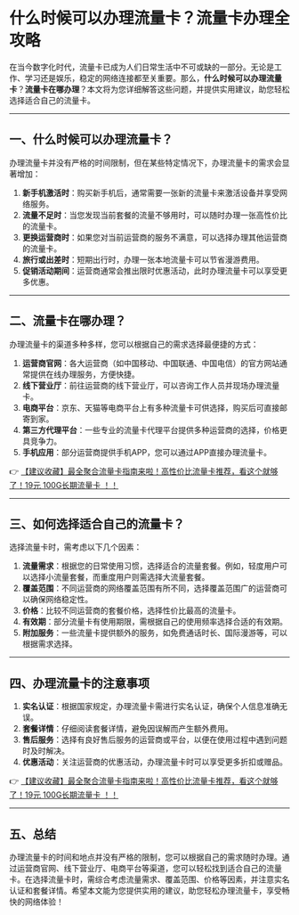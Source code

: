 # 什么时候可以办理流量卡？流量卡办理全攻略

在当今数字化时代，流量卡已成为人们日常生活中不可或缺的一部分。无论是工作、学习还是娱乐，稳定的网络连接都至关重要。那么，**什么时候可以办理流量卡**？**流量卡在哪办理**？本文将为您详细解答这些问题，并提供实用建议，助您轻松选择适合自己的流量卡。

---

## 一、什么时候可以办理流量卡？

办理流量卡并没有严格的时间限制，但在某些特定情况下，办理流量卡的需求会显著增加：

1. **新手机激活时**：购买新手机后，通常需要一张新的流量卡来激活设备并享受网络服务。
2. **流量不足时**：当您发现当前套餐的流量不够用时，可以随时办理一张高性价比的流量卡。
3. **更换运营商时**：如果您对当前运营商的服务不满意，可以选择办理其他运营商的流量卡。
4. **旅行或出差时**：短期出行时，办理一张本地流量卡可以节省漫游费用。
5. **促销活动期间**：运营商通常会推出限时优惠活动，此时办理流量卡可以享受更多优惠。

---

## 二、流量卡在哪办理？

办理流量卡的渠道多种多样，您可以根据自己的需求选择最便捷的方式：

1. **运营商官网**：各大运营商（如中国移动、中国联通、中国电信）的官方网站通常提供在线办理服务，方便快捷。
2. **线下营业厅**：前往运营商的线下营业厅，可以咨询工作人员并现场办理流量卡。
3. **电商平台**：京东、天猫等电商平台上有多种流量卡可供选择，购买后可直接邮寄到家。
4. **第三方代理平台**：一些专业的流量卡代理平台提供多种运营商的选择，价格更具竞争力。
5. **手机应用**：部分运营商提供手机APP，您可以通过APP直接办理流量卡。

👉 [【建议收藏】最全聚合流量卡指南来啦！高性价比流量卡推荐，看这个就够了！19元 100G长期流量卡 ！！](https://bit.ly/Liuliangka)

---

## 三、如何选择适合自己的流量卡？

选择流量卡时，需考虑以下几个因素：

1. **流量需求**：根据您的日常使用习惯，选择适合的流量套餐。例如，轻度用户可以选择小流量套餐，而重度用户则需选择大流量套餐。
2. **覆盖范围**：不同运营商的网络覆盖范围有所不同，选择覆盖范围广的运营商可以确保网络稳定性。
3. **价格**：比较不同运营商的套餐价格，选择性价比最高的流量卡。
4. **有效期**：部分流量卡有使用期限，需根据自己的使用频率选择合适的有效期。
5. **附加服务**：一些流量卡提供额外的服务，如免费通话时长、国际漫游等，可以根据需求选择。

---

## 四、办理流量卡的注意事项

1. **实名认证**：根据国家规定，办理流量卡需进行实名认证，确保个人信息准确无误。
2. **套餐详情**：仔细阅读套餐详情，避免因误解而产生额外费用。
3. **售后服务**：选择有良好售后服务的运营商或平台，以便在使用过程中遇到问题时及时解决。
4. **优惠活动**：关注运营商的优惠活动，办理流量卡时可以享受更多折扣或赠品。

👉 [【建议收藏】最全聚合流量卡指南来啦！高性价比流量卡推荐，看这个就够了！19元 100G长期流量卡 ！！](https://bit.ly/Liuliangka)

---

## 五、总结

办理流量卡的时间和地点并没有严格的限制，您可以根据自己的需求随时办理。通过运营商官网、线下营业厅、电商平台等渠道，您可以轻松找到适合自己的流量卡。在选择流量卡时，需综合考虑流量需求、覆盖范围、价格等因素，并注意实名认证和套餐详情。希望本文能为您提供实用的建议，助您轻松办理流量卡，享受畅快的网络体验！